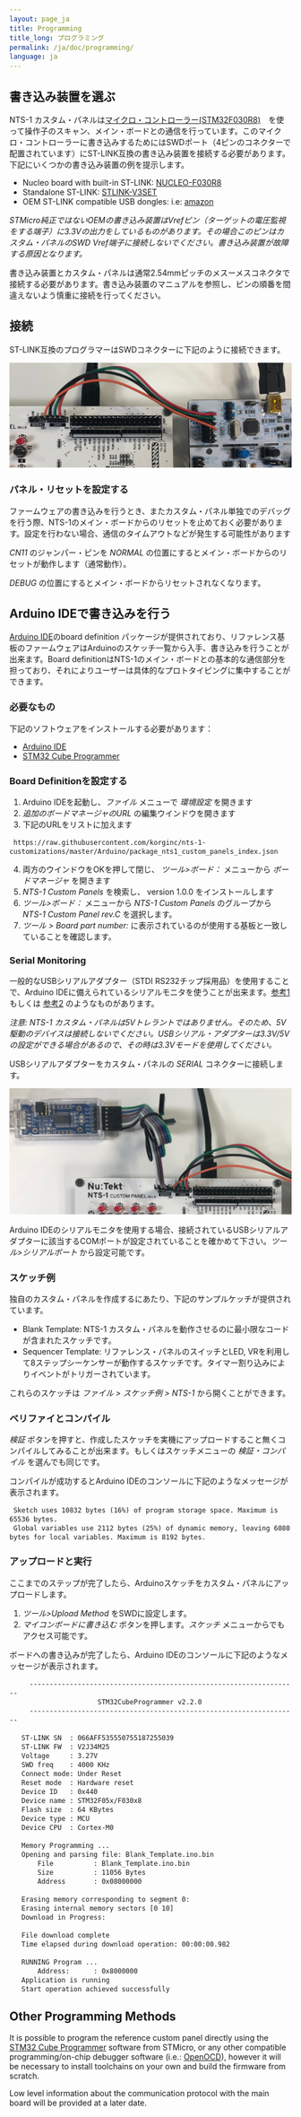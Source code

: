 ```yaml
---
layout: page_ja
title: Programming
title_long: プログラミング
permalink: /ja/doc/programming/
language: ja
---
```


## 書き込み装置を選ぶ

NTS-1 カスタム・パネルは[マイクロ・コントローラー(STM32F030R8)](https://www.st.com/en/microcontrollers-microprocessors/stm32f030r8.html)　を使って操作子のスキャン、メイン・ボードとの通信を行っています。このマイクロ・コントローラーに書き込みするためにはSWDポート（4ピンのコネクターで配置されています）にST-LINK互換の書き込み装置を接続する必要があります。下記にいくつかの書き込み装置の例を提示します。

* Nucleo board with built-in ST-LINK: [NUCLEO-F030R8](https://www.st.com/en/evaluation-tools/nucleo-f030r8.html)
* Standalone ST-LINK: [STLINK-V3SET](https://www.st.com/en/development-tools/stlink-v3set.html)
* OEM ST-LINK compatible USB dongles: i.e: [amazon](https://www.amazon.com/dp/B01J7N3RE6/ref=cm_sw_r_tw_dp_U_x_nkh.DbGGFNB6N) 

_STMicro純正ではないOEMの書き込み装置はVrefピン（ターゲットの電圧監視をする端子）に3.3Vの出力をしているものがあります。その場合このピンはカスタム・パネルのSWD Vref端子に接続しないでください。書き込み装置が故障する原因となります。_

書き込み装置とカスタム・パネルは通常2.54mmピッチのメスーメスコネクタで接続する必要があります。書き込み装置のマニュアルを参照し、ピンの順番を間違えないよう慎重に接続を行ってください。

## 接続

ST-LINK互換のプログラマーはSWDコネクターに下記のように接続できます。

![NTS-1 Custom Panel SWD Connection to Nucleo ST-Link](../assets/NTS-1_ref_cp_revb_swd.jpg)

### パネル・リセットを設定する

ファームウェアの書き込みを行うとき、またカスタム・パネル単独でのデバッグを行う際、NTS-1のメイン・ボードからのリセットを止めておく必要があります。設定を行わない場合、通信のタイムアウトなどが発生する可能性があります

 _CN11_ のジャンパー・ピンを _NORMAL_ の位置にするとメイン・ボードからのリセットが動作します（通常動作）。
 
 _DEBUG_ の位置にするとメイン・ボードからリセットされなくなります。


## Arduino IDEで書き込みを行う

[Arduino IDE](https://www.arduino.cc/en/Main/Software)のboard definition パッケージが提供されており、リファレンス基板のファームウェアはArduinoのスケッチ一覧から入手、書き込みを行うことが出来ます。Board definitionはNTS-1のメイン・ボードとの基本的な通信部分を担っており、それによりユーザーは具体的なプロトタイピングに集中することができます。

### 必要なもの

下記のソフトウェアをインストールする必要があります：

* [Arduino IDE](https://www.arduino.cc/en/Main/Software)
* [STM32 Cube Programmer](https://www.st.com/en/development-tools/stm32cubeprog.html)

### Board Definitionを設定する

1.	Arduino IDEを起動し、_ファイル_ メニューで _環境設定_ を開きます
2.	_追加のボードマネージャのURL_ の編集ウインドウを開きます
3.	下記のURLをリストに加えます

```
 https://raw.githubusercontent.com/korginc/nts-1-customizations/master/Arduino/package_nts1_custom_panels_index.json
```

4.	両方のウインドウをOKを押して閉じ、 _ツール>ボード：_ メニューから _ボードマネージャ_ を開きます
5.	_NTS-1 Custom Panels_ を検索し、 version 1.0.0 をインストールします
6.	_ツール>ボード：_ メニューから _NTS-1 Custom Panels_ のグループから _NTS-1 Custom Panel rev.C_ を選択します。
7.	_ツール > Board part number:_ に表示されているのが使用する基板と一致していることを確認します。


### Serial Monitoring

一般的なUSBシリアルアダプター（STDI RS232チップ採用品）を使用することで、Arduino IDEに備えられているシリアルモニタを使うことが出来ます。[参考1](https://www.mouser.jp/ProductDetail/FTDI/LC234X?qs=sGAEpiMZZMve4%2FbfQkoj%252BI%252BbU1q%2FCxfr%2FqVjw5o%252BdnQ%3D) もしくは [参考2](https://www.amazon.com/dp/B07TXVRQ7V/ref=cm_sw_r_tw_dp_U_x_2jh.DbQX9MS4Y) のようなものがあります。

_注意: NTS-1 カスタム・パネルは5Vトレラントではありません。そのため、5V駆動のデバイスは接続しないでください。USBシリアル・アダプターは3.3V/5Vの設定ができる場合があるので、その時は3.3Vモードを使用してください。_

USBシリアルアダプターをカスタム・パネルの _SERIAL_ コネクターに接続します。

![NTS-1 Custom Panel Serial Monitor Connection](../assets/NTS-1_ref_cp_revb_serial_adapter.jpg)

Arduino IDEのシリアルモニタを使用する場合、接続されているUSBシリアルアダプターに該当するCOMポートが設定されていることを確かめて下さい。_ツール>シリアルポート_ から設定可能です。

### スケッチ例

独自のカスタム・パネルを作成するにあたり、下記のサンプルケッチが提供されています。

* Blank Template: NTS-1 カスタム・パネルを動作させるのに最小限なコードが含まれたスケッチです。
* Sequencer Template: リファレンス・パネルのスイッチとLED, VRを利用して8ステップシーケンサーが動作するスケッチです。タイマー割り込みによりイベントがトリガーされています。

これらのスケッチは _ファイル > スケッチ例 > NTS-1_ から開くことができます。

### ベリファイとコンパイル

_検証_ ボタンを押すと、作成したスケッチを実機にアップロードすること無くコンパイルしてみることが出来ます。もしくはスケッチメニューの _検証・コンパイル_ を選んでも同じです。

コンパイルが成功するとArduino IDEのコンソールに下記のようなメッセージが表示されます。


```
 Sketch uses 10832 bytes (16%) of program storage space. Maximum is 65536 bytes.
 Global variables use 2112 bytes (25%) of dynamic memory, leaving 6080 bytes for local variables. Maximum is 8192 bytes.
```

### アップロードと実行

ここまでのステップが完了したら、Arduinoスケッチをカスタム・パネルにアップロードします。

1. _ツール>Upload Method_ をSWDに設定します。
2. _マイコンボードに書き込む_ ボタンを押します。_スケッチ_ メニューからでもアクセス可能です。

ボードへの書き込みが完了したら、Arduino IDEのコンソールに下記のようなメッセージが表示されます。

 ```
      -------------------------------------------------------------------
                       STM32CubeProgrammer v2.2.0                  
      -------------------------------------------------------------------

    ST-LINK SN  : 066AFF535550755187255039
    ST-LINK FW  : V2J34M25
    Voltage     : 3.27V
    SWD freq    : 4000 KHz
    Connect mode: Under Reset
    Reset mode  : Hardware reset
    Device ID   : 0x440
    Device name : STM32F05x/F030x8
    Flash size  : 64 KBytes
    Device type : MCU
    Device CPU  : Cortex-M0

    Memory Programming ...
    Opening and parsing file: Blank_Template.ino.bin
        File          : Blank_Template.ino.bin
        Size          : 11056 Bytes
        Address       : 0x08000000 

    Erasing memory corresponding to segment 0:
    Erasing internal memory sectors [0 10]
    Download in Progress:
  
    File download complete
    Time elapsed during download operation: 00:00:00.982
    
    RUNNING Program ... 
        Address:      : 0x8000000
    Application is running
    Start operation achieved successfully
 ```

## Other Programming Methods

It is possible to program the reference custom panel directly using the [STM32 Cube Programmer](https://www.st.com/en/development-tools/stm32cubeprog.html) software from STMicro, or any other compatible programming/on-chip debugger software (i.e.: [OpenOCD](http://openocd.org/)), however it will be necessary to install toolchains on your own and build the firmware from scratch. 

Low level information about the communication protocol with the main board will be provided at a later date. 
